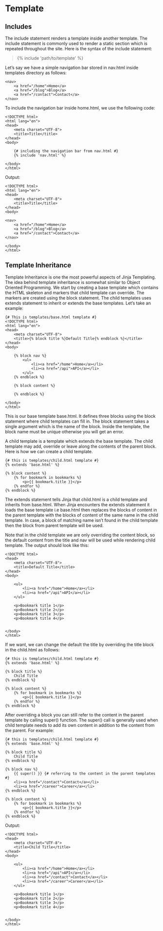# Template 
## Includes 

The include statement renders a template inside another template. The include statement is commonly used to render a static section which is repeated throughout the site. Here is the syntax of the include statement:

> {% include 'path/to/template' %}

Let’s say we have a simple navigation bar stored in nav.html inside templates directory as follows:

```
<nav>
    <a href="/home">Home</a>
    <a href="/blog">Blog</a>
    <a href="/contact">Contact</a>  
</nav>
```

To include the navigation bar inside home.html, we use the following code:

```
<!DOCTYPE html>
<html lang="en">
<head>
    <meta charset="UTF-8">
    <title>Title</title>
</head>
<body>
 
    {# including the navigation bar from nav.html #}
    {% include 'nav.html' %}   
 
</body>
</html>
```
Output:

```
<!DOCTYPE html>
<html lang="en">
<head>
    <meta charset="UTF-8">
    <title>Title</title>
</head>
<body>
 
<nav>
    <a href="/home">Home</a>
    <a href="/blog">Blog</a>
    <a href="/contact">Contact</a>
</nav>
 
</body>
</html>
```

## Template Inheritance

Template Inheritance is one the most powerful aspects of Jinja Templating. The idea behind template inheritance is somewhat similar to Object Oriented Programming. We start by creating a base template which contains the HTML skeleton and markers that child template can override. The markers are created using the block statement. The child templates uses extends statement to inherit or extends the base templates. Let’s take an example:

```
{# This is templates/base.html template #}
<!DOCTYPE html>
<html lang="en">
<head>
    <meta charset="UTF-8">
    <title>{% block title %}Default Title{% endblock %}</title>
</head>
<body>
 
    {% block nav %}
        <ul>
            <li><a href="/home">Home</a></li>
            <li><a href="/api">API</a></li>
        </ul>
    {% endblock %}
 
    {% block content %}
 
    {% endblock %}
 
</body>
</html>
```

This is our base template base.html. It defines three blocks using the block statement where child templates can fill in. The block statement takes a single argument which is the name of the block. Inside the template, the block name must be unique otherwise you will get an error.

A child template is a template which extends the base template. The child template may add, override or leave along the contents of the parent block. Here is how we can create a child template.

```
{# this is templates/child.html template #}
{% extends 'base.html' %}
  
{% block content %}
    {% for bookmark in bookmarks %}
        <p>{{ bookmark.title }}</p>
    {% endfor %}
{% endblock %}
```

The extends statement tells Jinja that child.html is a child template and inherits from base.html. When Jinja encounters the extends statement it loads the base template i.e base.html then replaces the blocks of content in the parent template with the blocks of content of the same name in the child template. In case, a block of matching name isn’t found in the child template then the block from parent template will be used.

Note that in the child template we are only overriding the content block, so the default content from the title and nav will be used while rendering child template. The output should look like this:

```
<!DOCTYPE html>
<head>
    <meta charset="UTF-8">
    <title>Default Title</title>
</head>
<body>
    
    <ul>
        <li><a href="/home">Home</a></li>
        <li><a href="/api">API</a></li>
    </ul>
 
    <p>Bookmark title 1</p>
    <p>Bookmark title 2</p>
    <p>Bookmark title 3</p>
    <p>Bookmark title 4</p>
 
 
</body>
</html>
```
If we want, we can change the default the title by overriding the title block in the child.html as follows:

```
{# this is templates/child.html template #}
{% extends 'base.html' %}
 
{% block title %}
    Child Title 
{% endblock %}
 
{% block content %}
    {% for bookmark in bookmarks %}
        <p>{{ bookmark.title }}</p>
    {% endfor %}
{% endblock %}
```
After overriding a block you can still refer to the content in the parent template by calling super() function. The super() call is generally used when child template needs to add its own content in addition to the content from the parent. For example:

```
{# this is templates/child.html template #}
{% extends 'base.html' %}
 
{% block title %}
    Child Title 
{% endblock %}
 
{% block nav %}
    {{ super() }} {# referring to the content in the parent templates #}
    <li><a href="/contact">Contact</a></li>
    <li><a href="/career">Career</a></li>
{% endblock %}
 
{% block content %}
    {% for bookmark in bookmarks %}
        <p>{{ bookmark.title }}</p>
    {% endfor %}
{% endblock %}
```
Output:

```
<!DOCTYPE html>
<head>
    <meta charset="UTF-8">
    <title>Child Title</title>
</head>
<body>
    
    <ul>
        <li><a href="/home">Home</a></li>
        <li><a href="/api">API</a></li>
        <li><a href="/contact">Contact</a></li>
        <li><a href="/career">Career</a></li>
    </ul>
 
    <p>Bookmark title 1</p>
    <p>Bookmark title 2</p>
    <p>Bookmark title 3</p>
    <p>Bookmark title 4</p>
 
 
</body>
</html>
```

